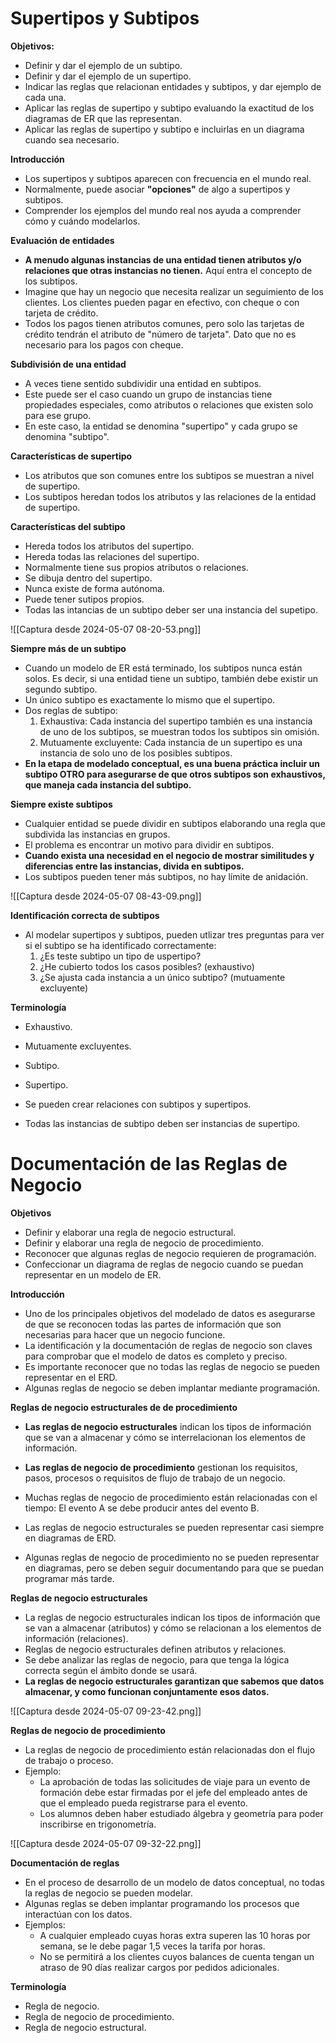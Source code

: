 # Supertipos y Subtipos

**Objetivos:**
- Definir y dar el ejemplo de un subtipo.
- Definir y dar el ejemplo de un supertipo.
- Indicar las reglas que relacionan entidades y subtipos, y dar ejemplo de cada una.
- Aplicar las reglas de supertipo y subtipo evaluando la exactitud de los diagramas de ER que las representan.
- Aplicar las reglas de supertipo y subtipo e incluirlas en un diagrama cuando sea necesario.

**Introducción**
- Los supertipos y subtipos aparecen con frecuencia en el mundo real.
- Normalmente, puede asociar **"opciones"** de algo a supertipos y subtipos.
- Comprender los ejemplos del mundo real nos ayuda a comprender cómo y cuándo modelarlos.

**Evaluación de entidades**
- **A menudo algunas instancias de una entidad tienen atributos y/o relaciones que otras instancias no tienen.** Aquí entra el concepto de los subtipos.
- Imagine que hay un negocio que necesita realizar un seguimiento de los clientes. Los clientes pueden pagar en efectivo, con cheque o con tarjeta de crédito.
- Todos los pagos tienen atributos comunes, pero solo las tarjetas de crédito tendrán el atributo de "número de tarjeta". Dato que no es necesario para los pagos con cheque.

**Subdivisión de una entidad**
- A veces tiene sentido subdividir una entidad en subtipos.
- Este puede ser el caso cuando un grupo de instancias tiene propiedades especiales, como atributos o relaciones que existen solo para ese grupo.
- En este caso, la entidad se denomina "supertipo" y cada grupo se denomina "subtipo".

**Características de supertipo**
- Los atributos que son comunes entre los subtipos se muestran a nivel de supertipo.
- Los subtipos heredan todos los atributos y las relaciones de la entidad de supertipo.

**Características del subtipo**
- Hereda todos los atributos del supertipo.
- Hereda todas las relaciones del supertipo.
- Normalmente tiene sus propios atributos o relaciones.
- Se dibuja dentro del supertipo.
- Nunca existe de forma autónoma.
- Puede tener sutipos propios.
- Todas las intancias de un subtipo deber ser una instancia del supetipo.

![[Captura desde 2024-05-07 08-20-53.png]]

**Siempre más de un subtipo**
- Cuando un modelo de ER está terminado, los subtipos nunca están solos. Es decir, si una entidad tiene un subtipo, también debe existir un segundo subtipo.
- Un único subtipo es exactamente lo mismo que el supertipo.
- Dos reglas de subtipo:
	1. Exhaustiva: Cada instancia del supertipo también es una instancia de uno de los subtipos, se muestran todos los subtipos sin omisión.
	2. Mutuamente excluyente: Cada instancia de un supertipo es una instancia de solo uno de los posibles subtipos.
- **En la etapa de modelado conceptual, es una buena práctica incluir un subtipo OTRO para asegurarse de que otros subtipos son exhaustivos, que maneja cada instancia del subtipo.**

**Siempre existe subtipos**
- Cualquier entidad se puede dividir en subtipos elaborando una regla que subdivida las instancias en grupos.
- El problema es encontrar un motivo para dividir en subtipos.
- **Cuando exista una necesidad en el negocio de mostrar similitudes y diferencias entre las instancias, divida en subtipos.**
- Los subtipos pueden tener más subtipos, no hay límite de anidación.

![[Captura desde 2024-05-07 08-43-09.png]]

**Identificación correcta de subtipos**
- Al modelar supertipos y subtipos, pueden utlizar tres preguntas para ver si el subtipo se ha identificado correctamente:
	1. ¿Es teste subtipo un tipo de uspertipo?
	2. ¿He cubierto todos los casos posibles? (exhaustivo)
	3. ¿Se ajusta cada instancia a un único subtipo? (mutuamente excluyente)

**Terminología**
- Exhaustivo.
- Mutuamente excluyentes.
- Subtipo.
- Supertipo.

- Se pueden crear relaciones con subtipos y supertipos.
- Todas las instancias de subtipo deben ser instancias de supertipo.
# Documentación de las Reglas de Negocio

**Objetivos**
- Definir y elaborar una regla de negocio estructural.
- Definir y elaborar una regla de negocio de procedimiento.
- Reconocer que algunas reglas de negocio requieren de programación.
- Confeccionar un diagrama de reglas de negocio cuando se puedan representar en un modelo de ER.

**Introducción**
- Uno de los principales objetivos del modelado de datos es asegurarse de que se reconocen todas las partes de información que son necesarias para hacer que un negocio funcione.
- La identificación y la documentación de reglas de negocio son claves para comprobar que el modelo de datos es completo y preciso.
- Es importante reconocer que no todas las reglas de negocio se pueden representar en el ERD.
- Algunas reglas de negocio se deben implantar mediante programación.

**Reglas de negocio estructurales de de procedimiento**
- **Las reglas de negocio estructurales** indican los tipos de información que se van a almacenar y cómo se interrelacionan los elementos de información.
- **Las reglas de negocio de procedimiento** gestionan los requisitos, pasos, procesos o requisitos de flujo de trabajo de un negocio.

- Muchas reglas de negocio de procedimiento están relacionadas con el tiempo: El evento A se debe producir antes del evento B.
- Las reglas de negocio estructurales se pueden representar casi siempre en diagramas de ERD.
- Algunas reglas de negocio de procedimiento no se pueden representar en diagramas, pero se deben seguir documentando para que se puedan programar más tarde.

**Reglas de negocio estructurales**
- La reglas de negocio estructurales indican los tipos de información que se van a almacenar (atributos) y cómo se relacionan a los elementos de información (relaciones).
- Reglas de negocio estructurales definen atributos y relaciones.
- Se debe analizar las reglas de negocio, para que tenga la lógica correcta según el ámbito donde se usará.
- **La reglas de negocio estructurales garantizan que sabemos que datos almacenar, y como funcionan conjuntamente esos datos.**

![[Captura desde 2024-05-07 09-23-42.png]]

**Reglas de negocio de procedimiento**
- La reglas de negocio de procedimiento están relacionadas don el flujo de trabajo o proceso.
- Ejemplo:
	- La aprobación de todas las solicitudes de viaje para un evento de formación debe estar firmadas por el jefe del empleado antes de que el empleado pueda registrarse para el evento.
	- Los alumnos deben haber estudiado álgebra y geometría para poder inscribirse en trigonometría.

![[Captura desde 2024-05-07 09-32-22.png]]

**Documentación de reglas**
- En el proceso de desarrollo de un modelo de datos conceptual, no todas la reglas de negocio se pueden modelar.
- Algunas reglas se deben implantar programando los procesos que interactúan con los datos.
- Ejemplos:
	- A cualquier empleado cuyas horas extra superen las 10 horas por semana, se le debe pagar 1,5 veces la tarifa por horas.
	- No se permitirá a los clientes cuyos balances de cuenta tengan un atraso de 90 días realizar cargos por pedidos adicionales.

**Terminología**
- Regla de negocio.
- Regla de negocio de procedimiento.
- Regla de negocio estructural.


